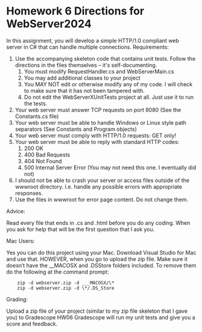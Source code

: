 # Homework 6 Directions for WebServer2024

In this assignment, you will develop a simple HTTP/1.0 compliant web server in C# that can handle multiple connections. 
Requirements:
1. Use the accompanying skeleton code that contains unit tests. Follow the directions in the files themselves – it's self-documenting.
   1. You must modify RequestHandler.cs and WebServerMain.cs
   1. You may add additional classes to your project
   1. You MAY NOT edit or otherwise modify any of my code. I will check to make sure that it has not been tampered with. 
   1. Do not edit the WebServerXUnitTests project at all. Just use it to run the tests.
1. Your web server must answer TCP requests on port 8080 (See the Constants.cs file)
1. Your web server must be able to handle Windows or Linux style path separators (See Constants and Program objects)
1. Your web server must comply with HTTP/1.0 requests: GET only! 
1. Your web server must be able to reply with standard HTTP codes:
    1. 200 OK
    1. 400 Bad Requests
    1. 404 Not Found
    1. 500 Internal Server Error (You may not need this one. I eventually did not)
1. I should not be able to crash your server or access files outside of the wwwroot directory. I.e. handle any possible errors with appropriate responses. 
1. Use the files in wwwroot for error page content. Do not change them.

Advice: 

Read every file that ends in .cs and .html before you do any coding. When you ask for help that will be the first question that I ask you. 

Mac Users:

Yes you can do this project using your Mac. Download Visual Studio for Mac and use that. HOWEVER, when you go to upload the zip file. Make sure it doesn’t have the __MACOSX and .DSStore folders included. To remove them do the following at the command prompt:
```
	zip -d webserver.zip -d ___MACOSX/\*
	zip -d webserver.zip -d \*/.DS_Store
```
Grading:

Upload a zip file of your project (similar to my zip file skeleton that I gave you) to Gradescope HW06
Gradescope will run my unit tests and give you a score and feedback. 

